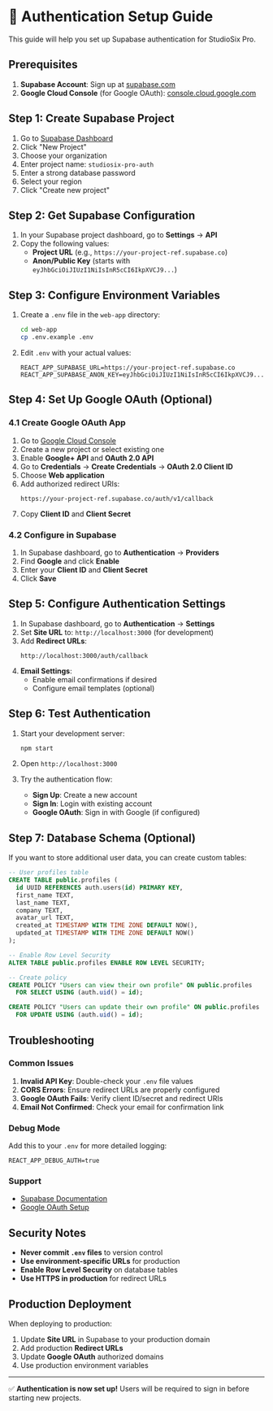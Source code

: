 # 🔐 Authentication Setup Guide

This guide will help you set up Supabase authentication for StudioSix Pro.

## Prerequisites

1. **Supabase Account**: Sign up at [supabase.com](https://supabase.com)
2. **Google Cloud Console** (for Google OAuth): [console.cloud.google.com](https://console.cloud.google.com)

## Step 1: Create Supabase Project

1. Go to [Supabase Dashboard](https://app.supabase.com)
2. Click "New Project"
3. Choose your organization
4. Enter project name: `studiosix-pro-auth`
5. Enter a strong database password
6. Select your region
7. Click "Create new project"

## Step 2: Get Supabase Configuration

1. In your Supabase project dashboard, go to **Settings** → **API**
2. Copy the following values:
   - **Project URL** (e.g., `https://your-project-ref.supabase.co`)
   - **Anon/Public Key** (starts with `eyJhbGciOiJIUzI1NiIsInR5cCI6IkpXVCJ9...`)

## Step 3: Configure Environment Variables

1. Create a `.env` file in the `web-app` directory:
   ```bash
   cd web-app
   cp .env.example .env
   ```

2. Edit `.env` with your actual values:
   ```env
   REACT_APP_SUPABASE_URL=https://your-project-ref.supabase.co
   REACT_APP_SUPABASE_ANON_KEY=eyJhbGciOiJIUzI1NiIsInR5cCI6IkpXVCJ9...
   ```

## Step 4: Set Up Google OAuth (Optional)

### 4.1 Create Google OAuth App

1. Go to [Google Cloud Console](https://console.cloud.google.com)
2. Create a new project or select existing one
3. Enable **Google+ API** and **OAuth 2.0 API**
4. Go to **Credentials** → **Create Credentials** → **OAuth 2.0 Client ID**
5. Choose **Web application**
6. Add authorized redirect URIs:
   ```
   https://your-project-ref.supabase.co/auth/v1/callback
   ```
7. Copy **Client ID** and **Client Secret**

### 4.2 Configure in Supabase

1. In Supabase dashboard, go to **Authentication** → **Providers**
2. Find **Google** and click **Enable**
3. Enter your **Client ID** and **Client Secret**
4. Click **Save**

## Step 5: Configure Authentication Settings

1. In Supabase dashboard, go to **Authentication** → **Settings**
2. Set **Site URL** to: `http://localhost:3000` (for development)
3. Add **Redirect URLs**:
   ```
   http://localhost:3000/auth/callback
   ```
4. **Email Settings**:
   - Enable email confirmations if desired
   - Configure email templates (optional)

## Step 6: Test Authentication

1. Start your development server:
   ```bash
   npm start
   ```

2. Open `http://localhost:3000`
3. Try the authentication flow:
   - **Sign Up**: Create a new account
   - **Sign In**: Login with existing account  
   - **Google OAuth**: Sign in with Google (if configured)

## Step 7: Database Schema (Optional)

If you want to store additional user data, you can create custom tables:

```sql
-- User profiles table
CREATE TABLE public.profiles (
  id UUID REFERENCES auth.users(id) PRIMARY KEY,
  first_name TEXT,
  last_name TEXT,
  company TEXT,
  avatar_url TEXT,
  created_at TIMESTAMP WITH TIME ZONE DEFAULT NOW(),
  updated_at TIMESTAMP WITH TIME ZONE DEFAULT NOW()
);

-- Enable Row Level Security
ALTER TABLE public.profiles ENABLE ROW LEVEL SECURITY;

-- Create policy
CREATE POLICY "Users can view their own profile" ON public.profiles
  FOR SELECT USING (auth.uid() = id);

CREATE POLICY "Users can update their own profile" ON public.profiles
  FOR UPDATE USING (auth.uid() = id);
```

## Troubleshooting

### Common Issues

1. **Invalid API Key**: Double-check your `.env` file values
2. **CORS Errors**: Ensure redirect URLs are properly configured
3. **Google OAuth Fails**: Verify client ID/secret and redirect URIs
4. **Email Not Confirmed**: Check your email for confirmation link

### Debug Mode

Add this to your `.env` for more detailed logging:
```env
REACT_APP_DEBUG_AUTH=true
```

### Support

- [Supabase Documentation](https://supabase.com/docs/guides/auth)
- [Google OAuth Setup](https://supabase.com/docs/guides/auth/auth-google)

## Security Notes

- **Never commit `.env` files** to version control
- **Use environment-specific URLs** for production
- **Enable Row Level Security** on database tables
- **Use HTTPS in production** for redirect URLs

## Production Deployment

When deploying to production:

1. Update **Site URL** in Supabase to your production domain
2. Add production **Redirect URLs**
3. Update **Google OAuth** authorized domains
4. Use production environment variables

---

✅ **Authentication is now set up!** Users will be required to sign in before starting new projects. 